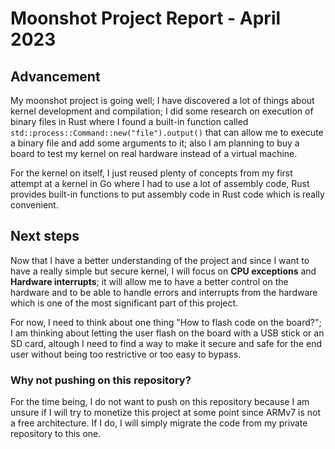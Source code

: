 # Moonshot Project Report - April 2023

## Advancement

My moonshot project is going well; I have discovered a lot of things about kernel development and compilation; I did some research on execution of binary files in Rust where I found a built-in function called ```std::process::Command::new("file").output()``` that can allow me to execute a binary file and add some arguments to it; also I am planning to buy a board to test my kernel on real hardware instead of a virtual machine.

For the kernel on itself, I just reused plenty of concepts from my first attempt at a kernel in Go where I had to use a lot of assembly code, Rust provides built-in functions to put assembly code in Rust code which is really convenient.

## Next steps

Now that I have a better understanding of the project and since I want to have a really simple but secure kernel, I will focus on **CPU exceptions** and **Hardware interrupts**; it will allow me to have a better control on the hardware and to be able to handle errors and interrupts from the hardware which is one of the most significant part of this project.

For now, I need to think about one thing "How to flash code on the board?"; I am thinking about letting the user flash on the board with a USB stick or an SD card, altough I need to find a way to make it secure and safe for the end user without being too restrictive or too easy to bypass.

### Why not pushing on this repository?

For the time being, I do not want to push on this repository because I am unsure if I will try to monetize this project at some point since ARMv7 is not a free architecture. If I do, I will simply migrate the code from my private repository to this one.
